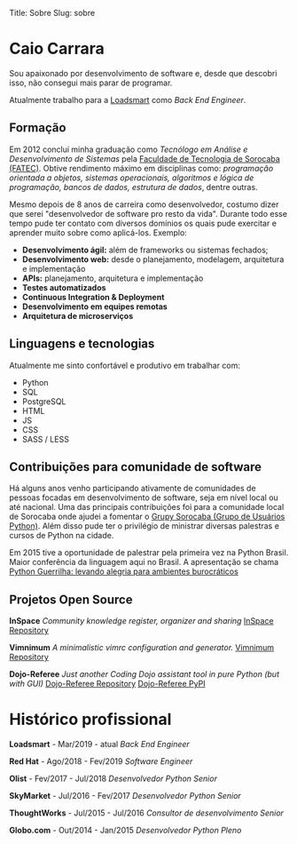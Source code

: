 Title: Sobre
Slug: sobre


# Caio Carrara

Sou apaixonado por desenvolvimento de software e, desde que descobri isso, não
consegui mais parar de programar.

Atualmente trabalho para a [Loadsmart](http://loadsmart.com) como
*Back End Engineer*.


## Formação

Em 2012 concluí minha graduação como *Tecnólogo em Análise e Desenvolvimento de
Sistemas* pela [Faculdade de Tecnologia de Sorocaba
(FATEC)](http://fatecsorocaba.edu.br/ "Faculdade de Tecnologia de Sorocaba").
Obtive rendimento máximo em disciplinas como: *programação orientada a objetos,
sistemas operacionais, algoritmos e lógica de programação, bancos de dados,
estrutura de dados*, dentre outras.

Mesmo depois de 8 anos de carreira como desenvolvedor, costumo dizer que serei
"desenvolvedor de software pro resto da vida". Durante todo esse tempo pude ter
contato com diversos domínios os quais pude exercitar e aprender muito sobre
como aplicá-los. Exemplo:

* **Desenvolvimento ágil:** além de frameworks ou sistemas fechados;
* **Desenvolvimento web:** desde o planejamento, modelagem, arquitetura e
  implementação
* **APIs:** planejamento, arquitetura e implementação
* **Testes automatizados**
* **Continuous Integration & Deployment**
* **Desenvolvimento em equipes remotas**
* **Arquitetura de microserviços**


## Linguagens e tecnologias

Atualmente me sinto confortável e produtivo em trabalhar com:

* Python
* SQL
* PostgreSQL
* HTML
* JS
* CSS
* SASS / LESS


## Contribuições para comunidade de software

Há alguns anos venho participando ativamente de comunidades de pessoas focadas
em desenvolvimento de software, seja em nível local ou até nacional. Uma das
principais contribuições foi para a comunidade local de Sorocaba onde ajudei a
fomentar o [Grupy Sorocaba (Grupo de Usuários
Python)](https://github.com/python-sorocaba). Além disso pude ter o privilégio
de ministrar diversas palestras e cursos de Python na cidade.

Em 2015 tive a oportunidade de palestrar pela primeira vez na Python Brasil.
Maior conferência da linguagem aqui no Brasil. A apresentação se chama [Python
Guerrilha: levando alegria para ambientes
burocráticos](https://speakerdeck.com/cacarrara/python-guerrilha-python-brasil-2015)


## Projetos Open Source
**InSpace**
*Community knowledge register, organizer and sharing*
[InSpace Repository](https://github.com/cacarrara/inspace)

**Vimnimum**
*A minimalistic vimrc configuration and generator.*
[Vimnimum Repository](https://github.com/cacarrara/vimnimum)

**Dojo-Referee**
*Just another Coding Dojo assistant tool in pure Python (but with GUI)*
[Dojo-Referee Repository](https://github.com/cacarrara/dojo-referee)
[Dojo-Referee PyPI](https://pypi.org/project/dojo-referee/)


# Histórico profissional

**Loadsmart** - Mar/2019 - atual
*Back End Engineer*

**Red Hat** - Ago/2018 - Fev/2019
*Software Engineer*

**Olist** - Fev/2017 - Jul/2018
*Desenvolvedor Python Senior*

**SkyMarket** - Jul/2016 - Fev/2017
*Desenvolvedor Python Senior*

**ThoughtWorks** - Jul/2015 - Jul/2016
*Consultor de desenvolvimento Senior*

**Globo.com** - Out/2014 - Jan/2015
*Desenvolvedor Python Pleno*
